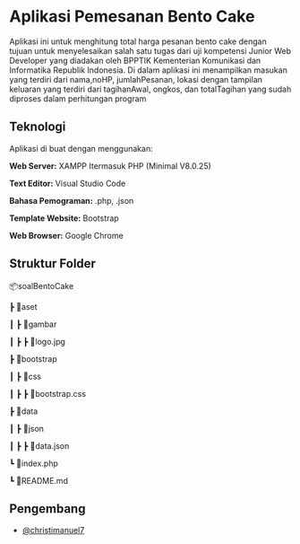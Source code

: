 
# Aplikasi Pemesanan Bento Cake

Aplikasi ini untuk menghitung total harga pesanan bento cake dengan tujuan untuk menyelesaikan salah satu tugas dari uji kompetensi Junior Web Developer yang diadakan oleh BPPTIK Kementerian Komunikasi dan Informatika Republik Indonesia. Di dalam aplikasi ini menampilkan masukan yang terdiri dari nama,noHP, jumlahPesanan, lokasi dengan tampilan keluaran yang terdiri dari tagihanAwal, ongkos, dan totalTagihan yang sudah diproses dalam perhitungan program

## Teknologi

Aplikasi di buat dengan menggunakan:

**Web Server:** XAMPP Itermasuk PHP (Minimal V8.0.25)

**Text Editor:** Visual Studio Code

**Bahasa Pemograman:** .php, .json

**Template Website:** Bootstrap

**Web Browser:** Google Chrome

## Struktur Folder

📦soalBentoCake

 ┣ 📂aset

 ┃ ┣ 📂gambar

 ┃ ┣ ┣ 📜logo.jpg

 ┣ 📂bootstrap

 ┃ ┣ 📂css

 ┃ ┣ ┣ 📜bootstrap.css

 ┣ 📂data

 ┃ ┣ 📂json

 ┃ ┣ ┣ 📜data.json

 ┗ 📜index.php

 ┗ 📜README.md

## Pengembang

- [@christimanuel7](https://github.com/christimanuel7)

